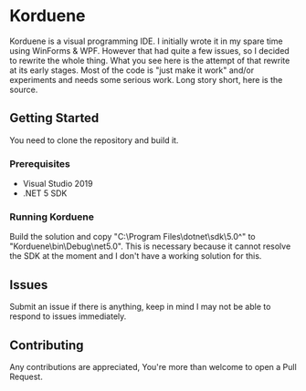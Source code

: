 # Korduene
Korduene is a visual programming IDE.
I initially wrote it in my spare time using WinForms & WPF.
However that had quite a few issues, so I decided to rewrite the whole thing.
What you see here is the attempt of that rewrite at its early stages.
Most of the code is "just make it work" and/or experiments and needs some serious work.
Long story short, here is the source.

## Getting Started
You need to clone the repository and build it.

### Prerequisites
* Visual Studio 2019
* .NET 5 SDK

### Running Korduene
Build the solution and copy "C:\Program Files\dotnet\sdk\5.0^" to "Korduene\bin\Debug\net5.0".
This is necessary because it cannot resolve the SDK at the moment and I don't have a working solution for this.

## Issues
Submit an issue if there is anything, keep in mind I may not be able to respond to issues immediately.

## Contributing
Any contributions are appreciated, You're more than welcome to open a Pull Request.